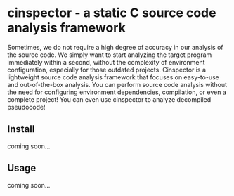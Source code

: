 # cinspector - a static C source code analysis framework

Sometimes, we do not require a high degree of accuracy in our analysis of the source code. We simply want to start analyzing the target program immediately within a second, without the complexity of environment configuration, especially for those outdated projects. Cinspector is a lightweight source code analysis framework that focuses on easy-to-use and out-of-the-box analysis. You can perform source code analysis without the need for configuring environment dependencies, compilation, or even a complete project! You can even use cinspector to analyze decompiled pseudocode!

## Install

coming soon...

## Usage

coming soon...
